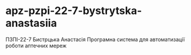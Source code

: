 # apz-pzpi-22-7-bystrytska-anastasiia
ПЗПІ-22-7
Бистрцька Анастасія
Програмна система для автоматизації роботи аптечних мереж
